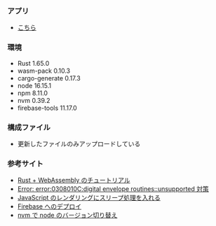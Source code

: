 ### アプリ

- [こちら](https://rust-wasm-lifegame.web.app/)

### 環境

- Rust 1.65.0
- wasm-pack 0.10.3
- cargo-generate 0.17.3
- node 16.15.1
- npm 8.11.0
- nvm 0.39.2
- firebase-tools 11.17.0

### 構成ファイル

- 更新したファイルのみアップロードしている

### 参考サイト

- [Rust + WebAssembly のチュートリアル](https://rustwasm.github.io/docs/book/introduction.html)
- [Error: error:0308010C:digital envelope routines::unsupported 対策](https://zenn.dev/pontagon333/articles/26c89cbc14e81f)
- [JavaScript のレンダリングにスリープ処理を入れる](https://www.wakuwakubank.com/posts/695-javascript-timer-sleep/)
- [Firebase へのデプロイ](https://qiita.com/namn1125/items/8ffa0f87fa03f59f3acc)
- [nvm で node のバージョン切り替え](https://maku77.github.io/nodejs/env/nvm)
